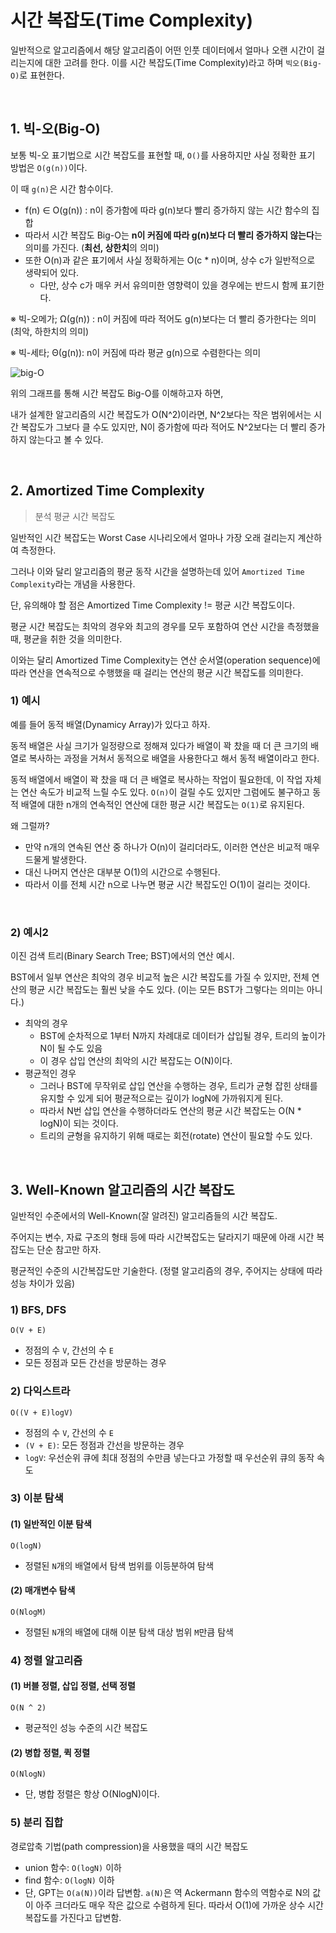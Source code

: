 # 시간 복잡도(Time Complexity)

일반적으로 알고리즘에서 해당 알고리즘이 어떤 인풋 데이터에서 얼마나 오랜 시간이 걸리는지에 대한 고려를 한다. 이를 시간 복잡도(Time Complexity)라고 하며 `빅오(Big-O)`로 표현한다.

<br>

## 1. 빅-오(Big-O)

보통 빅-오 표기법으로 시간 복잡도를 표현할 때, `O()`를 사용하지만 사실 정확한 표기 방법은 `O(g(n))`이다.

이 때 `g(n)`은 시간 함수이다.

- f(n) ∈ O(g(n)) : n이 증가함에 따라 g(n)보다 빨리 증가하지 않는 시간 함수의 집합
- 따라서 시간 복잡도 Big-O는 **n이 커짐에 따라 g(n)보다 더 빨리 증가하지 않는다**는 의미를 가진다. (**최선, 상한치**의 의미)
- 또한 O(n)과 같은 표기에서 사실 정확하게는 O(c * n)이며, 상수 c가 일반적으로 생략되어 있다.
  - 다만, 상수 c가 매우 커서 유의미한 영향력이 있을 경우에는 반드시 함께 표기한다.

※ 빅-오메가; Ω(g(n)) : n이 커짐에 따라 적어도 g(n)보다는 더 빨리 증가한다는 의미(최악, 하한치의 의미)

※ 빅-세타; Θ(g(n)): n이 커짐에 따라 평균 g(n)으로 수렴한다는 의미

![big-O](https://user-images.githubusercontent.com/93081720/159506820-ad9e66fb-21b3-4c35-9e89-31fa866f24e9.png)

위의 그래프를 통해 시간 복잡도 Big-O를 이해하고자 하면,

내가 설계한 알고리즘의 시간 복잡도가 O(N^2)이라면, N^2보다는 작은 범위에서는 시간 복잡도가 그보다 클 수도 있지만, N이 증가함에 따라 적어도 N^2보다는 더 빨리 증가하지 않는다고 볼 수 있다.

<br>

## 2. Amortized Time Complexity

> 분석 평균 시간 복잡도

일반적인 시간 복잡도는 Worst Case 시나리오에서 얼마나 가장 오래 걸리는지 계산하여 측정한다.

그러나 이와 달리 알고리즘의 평균 동작 시간을 설명하는데 있어 `Amortized Time Complexity`라는 개념을 사용한다.

단, 유의해야 할 점은 Amortized Time Complexity != 평균 시간 복잡도이다.

평균 시간 복잡도는 최악의 경우와 최고의 경우를 모두 포함하여 연산 시간을 측정했을 때, 평균을 취한 것을 의미한다.

이와는 달리 Amortized Time Complexity는 연산 순서열(operation sequence)에 따라 연산을 연속적으로 수행했을 때 걸리는 연산의 평균 시간 복잡도를 의미한다.

### 1) 예시

예를 들어 동적 배열(Dynamicy Array)가 있다고 하자.

동적 배열은 사실 크기가 일정량으로 정해져 있다가 배열이 꽉 찼을 때 더 큰 크기의 배열로 복사하는 과정을 거쳐서 동적으로 배열을 사용한다고 해서 동적 배열이라고 한다.

동적 배열에서 배열이 꽉 찼을 때 더 큰 배열로 복사하는 작업이 필요한데, 이 작업 자체는 연산 속도가 비교적 느릴 수도 있다.  `O(n)`이 걸릴 수도 있지만 그럼에도 불구하고 동적 배열에 대한 n개의 연속적인 연산에 대한 평균 시간 복잡도는 `O(1)`로 유지된다.

왜 그럴까?

- 만약 n개의 연속된 연산 중 하나가 O(n)이 걸리더라도, 이러한 연산은 비교적 매우 드물게 발생한다.
- 대신 나머지 연산은 대부분 O(1)의 시간으로 수행된다.
- 따라서 이를 전체 시간 n으로 나누면 평균 시간 복잡도인 O(1)이 걸리는 것이다.

<br>

### 2) 예시2

이진 검색 트리(Binary Search Tree; BST)에서의 연산 예시.

BST에서 일부 연산은 최악의 경우 비교적 높은 시간 복잡도를 가질 수 있지만, 전체 연산의 평균 시간 복잡도는 훨씬 낮을 수도 있다. (이는 모든 BST가 그렇다는 의미는 아니다.)

- 최악의 경우
  - BST에 순차적으로 1부터 N까지 차례대로 데이터가 삽입될 경우, 트리의 높이가 N이 될 수도 있음
  - 이 경우 삽입 연산의 최악의 시간 복잡도는 O(N)이다.
- 평균적인 경우
  - 그러나 BST에 무작위로 삽입 연산을 수행하는 경우, 트리가 균형 잡힌 상태를 유지할 수 있게 되어 평균적으로는 깊이가 logN에 가까워지게 된다.
  - 따라서 N번 삽입 연산을 수행하더라도 연산의 평균 시간 복잡도는 O(N * logN)이 되는 것이다.
  - 트리의 균형을 유지하기 위해 때로는 회전(rotate) 연산이 필요할 수도 있다.

<br>

## 3. Well-Known 알고리즘의 시간 복잡도

일반적인 수준에서의 Well-Known(잘 알려진) 알고리즘들의 시간 복잡도.

주어지는 변수, 자료 구조의 형태 등에 따라 시간복잡도는 달라지기 때문에 아래 시간 복잡도는 단순 참고만 하자.

평균적인 수준의 시간복잡도만 기술한다. (정렬 알고리즘의 경우, 주어지는 상태에 따라 성능 차이가 있음)

### 1) BFS, DFS

`O(V + E)`

- 정점의 수 `V`, 간선의 수 `E`
- 모든 정점과 모든 간선을 방문하는 경우

### 2) 다익스트라

`O((V + E)logV)`

- 정점의 수 `V`, 간선의 수 `E`
- `(V + E)`: 모든 정점과 간선을 방문하는 경우
- `logV`: 우선순위 큐에 최대 정점의 수만큼 넣는다고 가정할 때 우선순위 큐의 동작 속도

### 3) 이분 탐색

#### (1) 일반적인 이분 탐색

`O(logN)`

- 정렬된 `N`개의 배열에서 탐색 범위를 이등분하여 탐색

#### (2) 매개변수 탐색

`O(NlogM)`

- 정렬된 `N`개의 배열에 대해 이분 탐색 대상 범위 `M`만큼 탐색

### 4) 정렬 알고리즘

#### (1) 버블 정렬, 삽입 정렬, 선택 정렬

`O(N ^ 2)`

- 평균적인 성능 수준의 시간 복잡도

#### (2) 병합 정렬, 퀵 정렬

`O(NlogN)`

- 단, 병합 정렬은 항상 O(NlogN)이다.

### 5) 분리 집합

경로압축 기법(path compression)을 사용했을 때의 시간 복잡도

- union 함수: `O(logN)` 이하
- find 함수: `O(logN)` 이하
- 단, GPT는 `O(a(N))`이라 답변함. `a(N)`은 역 Ackermann 함수의 역함수로 N의 값이 아주 크더라도 매우 작은 값으로 수렴하게 된다. 따라서 O(1)에 가까운 상수 시간 복잡도를 가진다고 답변함.
